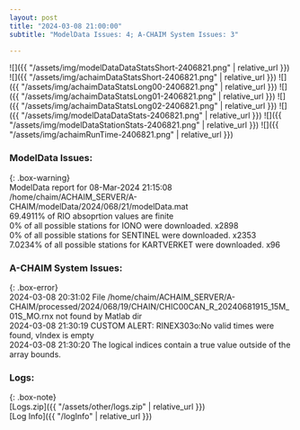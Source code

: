 ```yaml
---
layout: post
title: "2024-03-08 21:00:00"
subtitle: "ModelData Issues: 4; A-CHAIM System Issues: 3"

---
```


![]({{ "/assets/img/modelDataDataStatsShort-2406821.png" | relative_url }})
![]({{ "/assets/img/achaimDataStatsShort-2406821.png" | relative_url }})
![]({{ "/assets/img/achaimDataStatsLong00-2406821.png" | relative_url }})
![]({{ "/assets/img/achaimDataStatsLong01-2406821.png" | relative_url }})
![]({{ "/assets/img/achaimDataStatsLong02-2406821.png" | relative_url }})
![]({{ "/assets/img/modelDataDataStats-2406821.png" | relative_url }})
![]({{ "/assets/img/modelDataStationStats-2406821.png" | relative_url }})
![]({{ "/assets/img/achaimRunTime-2406821.png" | relative_url }})


### ModelData Issues:  
  
{: .box-warning}  
 ModelData report for 08-Mar-2024 21:15:08   
 /home/chaim/ACHAIM_SERVER/A-CHAIM/modelData/2024/068/21/modelData.mat   
 69.4911% of RIO absoprtion values are finite   
 0% of all possible stations for IONO were downloaded. x2898   
 0% of all possible stations for SENTINEL were downloaded. x2353   
 7.0234% of all possible stations for KARTVERKET were downloaded. x96   
  
### A-CHAIM System Issues:  
  
{: .box-error}  
2024-03-08 20:31:02 File /home/chaim/ACHAIM_SERVER/A-CHAIM/processed/2024/068/19/CHAIN/CHIC00CAN_R_20240681915_15M_01S_MO.rnx not found by Matlab dir  
2024-03-08 21:30:19 CUSTOM ALERT: RINEX303o:No valid times were found, vIndex is empty  
2024-03-08 21:30:20 The logical indices contain a true value outside of the array bounds.  

### Logs:  
  
{: .box-note}  
[Logs.zip]({{ "/assets/other/logs.zip" | relative_url }})  
[Log Info]({{ "/logInfo" | relative_url }})  

